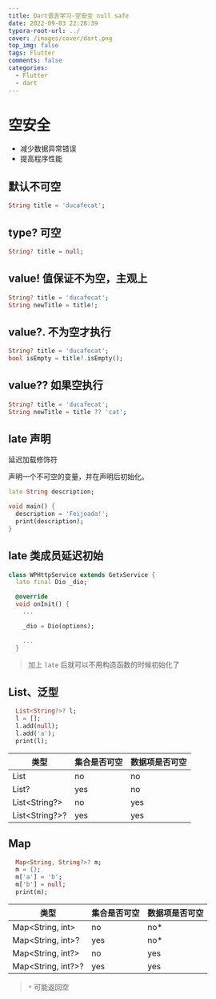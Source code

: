 ```yaml
---
title: Dart语言学习-空安全 null safe
date: 2022-09-03 22:28:39
typora-root-url: ../
cover: /images/cover/dart.png
top_img: false
tags: Flutter
comments: false
categories:
  - Flutter
  - dart
---
```


# 空安全

- 减少数据异常错误
- 提高程序性能

## 默认不可空

```dart
String title = 'ducafecat';
```

## type? 可空

```dart
String? title = null;
```

## value! 值保证不为空，主观上

```dart
String? title = 'ducafecat';
String newTitle = title!;
```

## value?. 不为空才执行

```dart
String? title = 'ducafecat';
bool isEmpty = title?.isEmpty();
```

## value?? 如果空执行

```dart
String? title = 'ducafecat';
String newTitle = title ?? 'cat';
```

## late 声明

延迟加载修饰符

声明一个不可空的变量，并在声明后初始化。

```dart
late String description;

void main() {
  description = 'Feijoada!';
  print(description);
}
```

## late 类成员延迟初始

```dart
class WPHttpService extends GetxService {
  late final Dio _dio;

  @override
  void onInit() {
    ...

    _dio = Dio(options);

    ...
  }
```

> 加上 `late` 后就可以不用构造函数的时候初始化了

## List、泛型

```dart
  List<String?>? l;
  l = [];
  l.add(null);
  l.add('a');
  print(l);
```

| 类型           | 集合是否可空 | 数据项是否可空 |
| -------------- | ------------ | -------------- |
| List<String>   | no           | no             |
| List<String>?  | yes          | no             |
| List<String?>  | no           | yes            |
| List<String?>? | yes          | yes            |

## Map

```dart
  Map<String, String?>? m;
  m = {};
  m['a'] = 'b';
  m['b'] = null;
  print(m);
```

| 类型               | 集合是否可空 | 数据项是否可空 |
| ------------------ | ------------ | -------------- |
| Map<String, int>   | no           | no*            |
| Map<String, int>?  | yes          | no*            |
| Map<String, int?>  | no           | yes            |
| Map<String, int?>? | yes          | yes            |

> `*` 可能返回空
